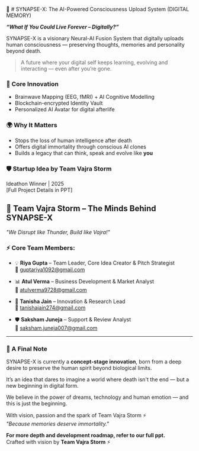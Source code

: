   🤖 # SYNAPSE-X: The AI-Powered Consciousness Upload System (DIGITAL MEMORY)

**_“What If You Could Live Forever – Digitally?”_**

SYNAPSE-X is a visionary Neural-AI Fusion System that digitally uploads human consciousness — preserving thoughts, memories and personality beyond death.

> A future where your digital self keeps learning, evolving and interacting — even after you’re gone.

### 🔬 Core Innovation
- Brainwave Mapping (EEG, fMRI) + AI Cognitive Modelling
- Blockchain-encrypted Identity Vault
- Personalized AI Avatar for digital afterlife

### 🌍 Why It Matters
- Stops the loss of human intelligence after death
- Offers digital immortality through conscious AI clones
- Builds a legacy that can think, speak and evolve like **you**

### 🛡️ Startup Idea by Team Vajra Storm
Ideathon Winner | 2025  
[Full Project Details in PPT]

## 👥 Team Vajra Storm – The Minds Behind SYNAPSE-X
 
_"We Disrupt like Thunder, Build like Vajra!"_

### ⚡ Core Team Members:

- 💡 **Riya Gupta** – Team Leader, Core Idea Creator & Pitch Strategist  
  📩 guptariya1092@gmail.com

- 📊 **Atul Verma** – Business Development & Market Analyst  
  📩 atulverma9728@gmail.com

- 🧠 **Tanisha Jain** – Innovation & Research Lead  
  📩 tanishajain274@gmail.com

- 🛡️ **Saksham Juneja** – Support & Review Analyst  
  📩 saksham.juneja007@gmail.com

---

### 🌌 A Final Note

SYNAPSE-X is currently a **concept-stage innovation**, born from a deep desire to preserve the human spirit beyond biological limits.  

It’s an idea that dares to imagine a world where death isn't the end — but a new beginning in digital form.

We believe in the power of dreams, technology and human emotion — and this is just the beginning.

With vision, passion and the spark of Team Vajra Storm ⚡  
_"Because memories deserve immortality."_

**For more depth and development roadmap, refer to our full ppt.**  
Crafted with vision by **Team Vajra Storm** ⚡


